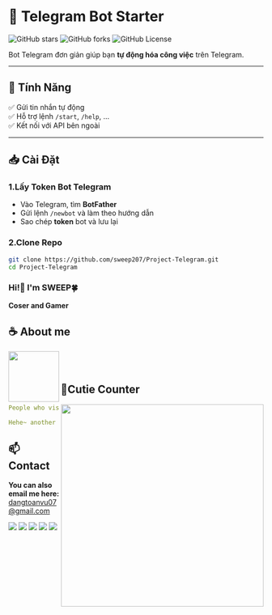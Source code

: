 # 🤖 Telegram Bot Starter  

![GitHub stars](https://img.shields.io/github/stars/TNTxTrick/Project-TNT?style=flat)
![GitHub forks](https://img.shields.io/github/forks/TNTxTrick/Project-TNT?style=flat)
![GitHub License](https://img.shields.io/github/license/TNTxTrick/Project-TNT?style=flat)

Bot Telegram đơn giản giúp bạn **tự động hóa công việc** trên Telegram.

---

## 📌 Tính Năng

✅ Gửi tin nhắn tự động  
✅ Hỗ trợ lệnh `/start`, `/help`, ...  
✅ Kết nối với API bên ngoài  

---

## 📥 Cài Đặt  

### 1.Lấy Token Bot Telegram  
- Vào Telegram, tìm **BotFather**  
- Gửi lệnh `/newbot` và làm theo hướng dẫn  
- Sao chép **token** bot và lưu lại  

### 2.Clone Repo  
```bash
git clone https://github.com/sweep207/Project-Telegram.git
cd Project-Telegram
```
<div align="center">

</div>

### Hi!👋 I'm SWEEP🍀

**Coser and Gamer** 

## **☕ About me**
<a href="https://github.com/sweep207"><img align="left" width="100" src="./images/mahiro_switch.png"></a>

<br><br>



## **🧋Cutie Counter**
<a href="https://discord.com/users/"><img align="right" width=400 src="https://count.getloli.com/@tntxtrick?name=tntxtrick&theme=rule34&padding=7&offset=0&align=top&scale=1&pixelated=1&darkmode=auto"></a>
```yaml
People who visit my profile :3.

Hehe~ another cutie has been caught.
```
<!-- <br><br><br><br> -->
## **📫 Contact**
**You can also email me here:** dangtoanvu07@gmail.com

[![](https://img.shields.io/github/followers/TNTxTrick?label=Followers&style=social)](https://github.com/TNTxTrick)
[![](https://img.shields.io/badge/Discord-7289DA?logo=discord&logoColor=white)](https://discord.gg/1304986241262948404)
[![](https://img.shields.io/badge/Mail-D14836?logo=gmail&logoColor=white)](mailto:tntxtrick@gmail.com)
[![](https://img.shields.io/badge/Telegram-2ca5e0?logo=telegram&logoColor=white)](https://t.me/tntxtrick)
[![](https://img.shields.io/badge/YouTube-FF0000?logo=YouTube&logoColor=white)](https://youtube.com/@tntxtrick?si=Kz8Vyvfm3Ui6MB8S) 

